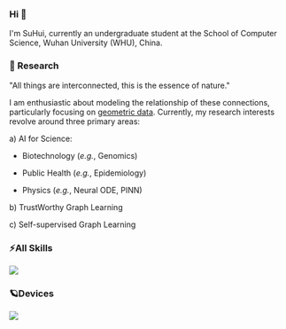 ### Hi 👋

I'm SuHui, currently an undergraduate student at the School of Computer Science, Wuhan University (WHU), China.

### 🔎 Research 

"All things are interconnected, this is the essence of nature."

I am enthusiastic about modeling the relationship of these connections, particularly focusing on <u>geometric data</u>. Currently, my research interests revolve around three primary areas: 

a) AI for Science:  
- Biotechnology (*e.g.*, Genomics)

- Public Health (*e.g.*, Epidemiology)

- Physics (*e.g.*, Neural ODE, PINN)

b) TrustWorthy Graph Learning

c) Self-supervised Graph Learning




### ⚡All Skills

![](https://skillicons.dev/icons?perline=10&i=github,gitlab,git,stackoverflow,vscode,idea,python,pytorch,js,ts,html,css,c,bootstrap,jquery,nodejs,java,vue,tailwind,vite,spring,maven,mongo,redis,mysql,md,linux,docker,nginx,swift)



### 🪐Devices

[![](https://img.shields.io/badge/-Macbook%20Pro%20M1-black?style=flat-square&logo=apple)](https://www.apple.com/macbook-pro-13/)

<!-- ...-->

<!--👯 I’m looking to collaborate on ...-->

<!--🤔 I’m looking for help with ...-->

<!--💬 Ask me about ...-->

<!--📫 How to reach me: ...-->

<!--😄 Pronouns: ...-->

 <!--Fun fact: ...-->

